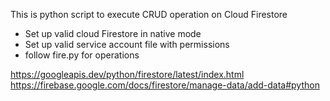 This is python script to execute CRUD operation on Cloud Firestore 

* Set up valid cloud Firestore in native mode
* Set up valid service account file with permissions
* follow fire.py for operations  

https://googleapis.dev/python/firestore/latest/index.html
https://firebase.google.com/docs/firestore/manage-data/add-data#python